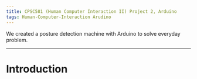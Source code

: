 ```yaml
---
title: CPSC581 (Human Computer Interaction II) Project 2, Arduino
tags: Human-Computer-Interaction Arudino
---
```

We created a posture detection machine with Arduino to solve everyday problem.


<!--more-->
---

# Introduction